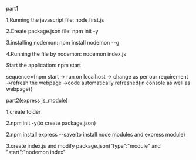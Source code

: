 part1

1.Running the javascript file:   node first.js 

2.Create package.json file:      npm init -y

3.installing nodemon:            npm install nodemon --g

4.Running the file by nodemon:   nodemon index.js

Start the application:           npm start

sequence={npm start  -> run on localhost  ->  change as per our requirement ->refresh the webpage  ->code automatically refreshed(in console as well as webpage)}

part2(express js_module)

1.create folder

2.npm init -y(to create package.json)

2.npm install express --save(to install node modules and express module)

3.create index.js and modify package.json("type":"module"  and  "start":"nodemon index"
